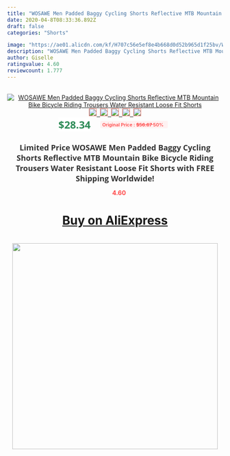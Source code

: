 ```yaml
---
title: "WOSAWE Men Padded Baggy Cycling Shorts Reflective MTB Mountain Bike Bicycle Riding Trousers Water Resistant Loose Fit Shorts"
date: 2020-04-8T08:33:36.892Z
draft: false
categories: "Shorts"

image: "https://ae01.alicdn.com/kf/H707c56e5ef8e4b668d0d52b965d1f25bv/WOSAWE-Men-Padded-Baggy-Cycling-Shorts-Reflective-MTB-Mountain-Bike-Bicycle-Riding-Trousers-Water-Resistant-Loose.jpg"
description: "WOSAWE Men Padded Baggy Cycling Shorts Reflective MTB Mountain Bike Bicycle Riding Trousers Water Resistant Loose Fit Shorts"
author: Giselle
ratingvalue: 4.60
reviewcount: 1.777
---
```

<br>
<div style="text-align: center;">
<a href="https://s.click.aliexpress.com/e/_AV3Upn" target="_blank" rel="nofollow noopener noreferrer"><img alt="WOSAWE Men Padded Baggy Cycling Shorts Reflective MTB Mountain Bike Bicycle Riding Trousers Water Resistant Loose Fit Shorts" class="magnifier-image" src="https://ae01.alicdn.com/kf/H707c56e5ef8e4b668d0d52b965d1f25bv/WOSAWE-Men-Padded-Baggy-Cycling-Shorts-Reflective-MTB-Mountain-Bike-Bicycle-Riding-Trousers-Water-Resistant-Loose.jpg_640x640.jpg">
<br>
<img style="border:1px solid salmon" src="https://ae01.alicdn.com/kf/H707c56e5ef8e4b668d0d52b965d1f25bv/WOSAWE-Men-Padded-Baggy-Cycling-Shorts-Reflective-MTB-Mountain-Bike-Bicycle-Riding-Trousers-Water-Resistant-Loose.jpg_120x120.jpg">&nbsp;&nbsp;<img style="border:1px solid salmon" src="https://ae01.alicdn.com/kf/H114e1dc68a80446e9671db73e4d8f233t/WOSAWE-Men-Padded-Baggy-Cycling-Shorts-Reflective-MTB-Mountain-Bike-Bicycle-Riding-Trousers-Water-Resistant-Loose.jpg_120x120.jpg">&nbsp;&nbsp;<img style="border:1px solid salmon" src="https://ae01.alicdn.com/kf/H6f05574d58224ce9a6d072c43a39f15aB/WOSAWE-Men-Padded-Baggy-Cycling-Shorts-Reflective-MTB-Mountain-Bike-Bicycle-Riding-Trousers-Water-Resistant-Loose.jpg_120x120.jpg">&nbsp;&nbsp;<img style="border:1px solid salmon" src="https://ae01.alicdn.com/kf/Ha2f747229e324e9abcab0245d38af7235/WOSAWE-Men-Padded-Baggy-Cycling-Shorts-Reflective-MTB-Mountain-Bike-Bicycle-Riding-Trousers-Water-Resistant-Loose.jpg_120x120.jpg">&nbsp;&nbsp;<img style="border:1px solid salmon" src="https://ae01.alicdn.com/kf/H9f7e11d372d9461998c5ee46972029581/WOSAWE-Men-Padded-Baggy-Cycling-Shorts-Reflective-MTB-Mountain-Bike-Bicycle-Riding-Trousers-Water-Resistant-Loose.jpg_120x120.jpg"></a></div><br0>
<div style="text-align: center;"><span style="background-color: white; border: 0px; box-sizing: border-box; color: seagreen; display: inline-block; font-family: &quot;open sans&quot; , &quot;arial&quot; , &quot;helvetica&quot; , sans-serif , &quot;heiti&quot;; font-size: 24px; font-stretch: inherit; font-weight: 700; line-height: inherit; margin: 0px 10px 0px 0px; padding: 0px; vertical-align: middle;">$28.34 </span>
<span style="background: rgb(255 , 241 , 241); border-radius: 3px; border: 0px; box-sizing: border-box; color: #ff4747; display: inline-block; font-family: inherit; font-size: 12px; font-stretch: inherit; font-style: inherit; font-variant: inherit; font-weight: 600; line-height: inherit; margin: 0px; padding: 2px 5px; transform: scale(0.9); vertical-align: middle;">Original Price : <b style="text-decoration: line-through;">$56.67 </b> 50%&nbsp;&nbsp;</span></div>
<h1 style="color: #333333; display: inline-block; font-family: &quot;open sans&quot; , &quot;arial&quot; , &quot;helvetica&quot; , sans-serif , &quot;heiti&quot;; font-size: 18px; font-stretch: inherit; font-weight: 700; text-align: center;">Limited Price WOSAWE Men Padded Baggy Cycling Shorts Reflective MTB Mountain Bike Bicycle Riding Trousers Water Resistant Loose Fit Shorts with FREE Shipping Worldwide!</h1>
<div style="color: #ff4747; text-align: center;">
<img src="https://4.bp.blogspot.com/-M0ZcTcb-5uY/XleCXlxnR4I/AAAAAAAAAEc/OrjgMkXV1oMQFaCRZj5HQwOCBcu3w1FegCPcBGAYYCw/s1600/star.png" style="height: 15px;">&nbsp;<b>4.60</b></div>
<div class="button_cont" align="center"><a class="buynow_a" href="https://s.click.aliexpress.com/e/_AV3Upn" target="_blank" rel="nofollow noopener noreferrer"><H1>Buy on AliExpress</H1></a></div><br>
<div class="separator" style="clear: both; text-align: center;">
<img src="https://lh3.googleusercontent.com/-pTy5HemUv9M/XlePHvY0dAI/AAAAAAAAAE4/0nX5iRUoIWY8eMW9Dpxeirr157OZliDIgCLcBGAsYHQ/s1600/badge.gif" width="480">
</div>
